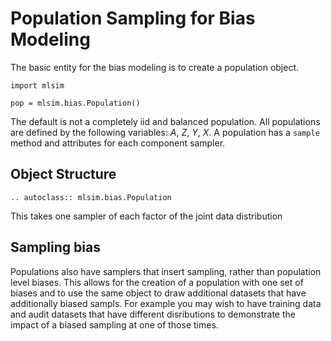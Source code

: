 # Population Sampling for Bias Modeling

The basic entity for the bias modeling is to create a population object.

```
import mlsim

pop = mlsim.bias.Population()
```

The default is not a completely iid and balanced population. All populations are
defined by the following variables: $A$, $Z$, $Y$, $X$. A population has a `sample` method
and attributes for each component sampler.

## Object Structure

```{eval-rst}
.. autoclass:: mlsim.bias.Population
```

This takes one sampler of each factor of the joint data distribution


## Sampling bias

Populations also have samplers that
insert sampling, rather than population level biases. This allows for the creation of a population with one set of biases and to use the same object to draw additional datasets that have additionally biased sampls.  For example you may wish to have training data and audit datasets that have different disributions to demonstrate the impact of a biased sampling at one of those times.

